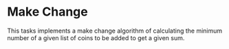 # Make Change

This tasks implements a make change algorithm of calculating the minimum number of a given list of coins to be added to get a given sum.
